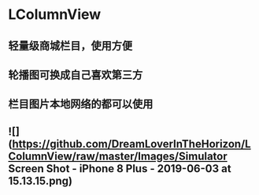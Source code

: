 # LColumnView
## 轻量级商城栏目，使用方便
## 轮播图可换成自己喜欢第三方
## 栏目图片本地网络的都可以使用
## ![](https://github.com/DreamLoverInTheHorizon/LColumnView/raw/master/Images/Simulator Screen Shot - iPhone 8 Plus - 2019-06-03 at 15.13.15.png)
